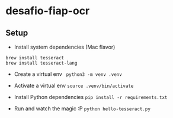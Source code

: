 # desafio-fiap-ocr

## Setup

- Install system dependencies (Mac flavor)
```
brew install tesseract
brew install tesseract-lang
```

- Create a virtual env
` python3 -m venv .venv`

- Activate a virtual env
`source .venv/bin/activate`

- Install Python dependencies
`pip install -r requirements.txt`

- Run and watch the magic :P
`python hello-tesseract.py`